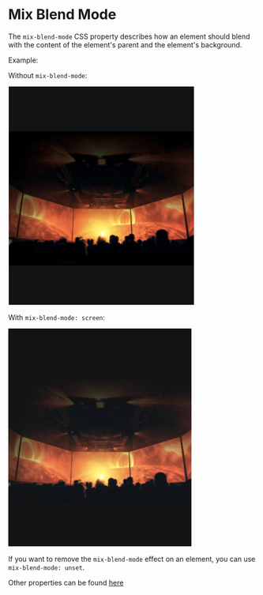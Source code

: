 # Mix Blend Mode

The `mix-blend-mode` CSS property describes how an element should blend with the content of the element's parent and the element's background.

Example:

Without `mix-blend-mode`:

<img src="images/mix-blend-mode-without.png">


With `mix-blend-mode: screen`:

<img src="images/mix-blend-mode-with.png">


If you want to remove the `mix-blend-mode` effect on an element, you can use `mix-blend-mode: unset`.

Other properties can be found [here](https://developer.mozilla.org/en-US/docs/Web/CSS/mix-blend-mode)
